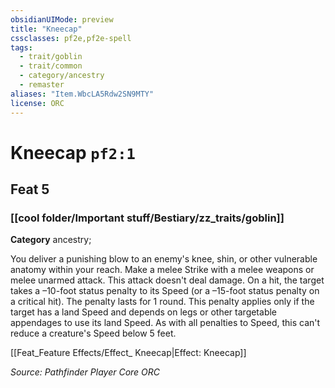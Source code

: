 ```yaml
---
obsidianUIMode: preview
title: "Kneecap"
cssclasses: pf2e,pf2e-spell
tags:
  - trait/goblin
  - trait/common
  - category/ancestry
  - remaster
aliases: "Item.WbcLA5Rdw2SN9MTY"
license: ORC
---
```

# Kneecap `pf2:1`
## Feat 5
### [[cool folder/Important stuff/Bestiary/zz_traits/goblin]]

**Category** ancestry; 




You deliver a punishing blow to an enemy's knee, shin, or other vulnerable anatomy within your reach. Make a melee Strike with a melee weapons or melee unarmed attack. This attack doesn't deal damage. On a hit, the target takes a –10-foot status penalty to its Speed (or a –15-foot status penalty on a critical hit). The penalty lasts for 1 round. This penalty applies only if the target has a land Speed and depends on legs or other targetable appendages to use its land Speed. As with all penalties to Speed, this can't reduce a creature's Speed below 5 feet.

[[Feat_Feature Effects/Effect_ Kneecap|Effect: Kneecap]]

*Source: Pathfinder Player Core*
*ORC*